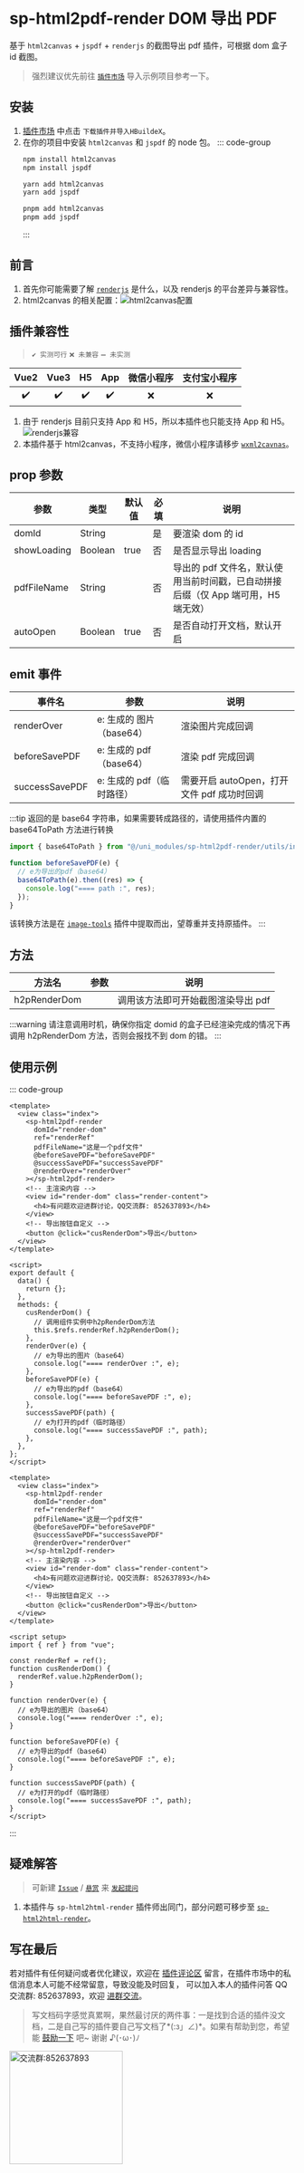 # sp-html2pdf-render DOM 导出 PDF

基于 `html2canvas` + `jspdf` + `renderjs` 的截图导出 pdf 插件，可根据 dom 盒子 id 截图。

> 强烈建议优先前往 [`插件市场`](https://ext.dcloud.net.cn/plugin?id=15087) 导入示例项目参考一下。

## 安装

1. [插件市场](https://ext.dcloud.net.cn/plugin?id=15087) 中点击 `下载插件并导入HBuildeX`。
2. 在你的项目中安装 `html2canvas` 和 `jspdf` 的 node 包。
   ::: code-group
   ```bash [npm]
   npm install html2canvas
   npm install jspdf
   ```
   ```bash [yarn]
   yarn add html2canvas
   yarn add jspdf
   ```
   ```bash [pnpm]
   pnpm add html2canvas
   pnpm add jspdf
   ```
   :::

## 前言

1. 首先你可能需要了解 [`renderjs`](https://uniapp.dcloud.net.cn/tutorial/renderjs.html#renderjs) 是什么，以及 renderjs 的平台差异与兼容性。
2. html2canvas 的相关配置：![html2canvas配置](image-1.png)

## 插件兼容性

> `✔️ 实测可行` `❌ 未兼容` `➖ 未实测`

| Vue2 | Vue3 | H5  | App | 微信小程序 | 支付宝小程序 |
| :--: | :--: | :-: | :-: | :--------: | :----------: |
|  ✔️  |  ✔️  | ✔️  | ✔️  |     ❌     |      ❌      |

1. 由于 renderjs 目前只支持 App 和 H5，所以本插件也只能支持 App 和 H5。
   ![renderjs兼容](image.png)
2. 本插件基于 html2canvas，不支持小程序，微信小程序请移步 [`wxml2cavnas`](https://developers.weixin.qq.com/community/develop/article/doc/000040894e4360456ff7654be56013)。

## prop 参数

| 参数        | 类型    | 默认值 | 必填 | 说明                                                                              |
| ----------- | ------- | ------ | ---- | --------------------------------------------------------------------------------- |
| domId       | String  |        | 是   | 要渲染 dom 的 id                                                                  |
| showLoading | Boolean | true   | 否   | 是否显示导出 loading                                                              |
| pdfFileName | String  |        | 否   | 导出的 pdf 文件名，默认使用当前时间戳，已自动拼接后缀（仅 App 端可用，H5 端无效） |
| autoOpen    | Boolean | true   | 否   | 是否自动打开文档，默认开启                                                        |

## emit 事件

| 事件名         | 参数                      | 说明                                       |
| -------------- | ------------------------- | ------------------------------------------ |
| renderOver     | e: 生成的 图片（base64）  | 渲染图片完成回调                           |
| beforeSavePDF  | e: 生成的 pdf（base64）   | 渲染 pdf 完成回调                          |
| successSavePDF | e: 生成的 pdf（临时路径） | 需要开启 autoOpen，打开文件 pdf 成功时回调 |

:::tip
返回的是 base64 字符串，如果需要转成路径的，请使用插件内置的 base64ToPath 方法进行转换

```javascript
import { base64ToPath } from "@/uni_modules/sp-html2pdf-render/utils/index.js";

function beforeSavePDF(e) {
  // e为导出的pdf（base64）
  base64ToPath(e).then((res) => {
    console.log("==== path :", res);
  });
}
```

该转换方法是在 [`image-tools`](https://ext.dcloud.net.cn/plugin?id=123) 插件中提取而出，望尊重并支持原插件。
:::

## 方法

| 方法名       | 参数 | 说明                               |
| ------------ | ---- | ---------------------------------- |
| h2pRenderDom |      | 调用该方法即可开始截图渲染导出 pdf |

:::warning
请注意调用时机，确保你指定 domid 的盒子已经渲染完成的情况下再调用 h2pRenderDom 方法，否则会报找不到 dom 的错。
:::

## 使用示例

::: code-group

```vue [vue2]
<template>
  <view class="index">
    <sp-html2pdf-render
      domId="render-dom"
      ref="renderRef"
      pdfFileName="这是一个pdf文件"
      @beforeSavePDF="beforeSavePDF"
      @successSavePDF="successSavePDF"
      @renderOver="renderOver"
    ></sp-html2pdf-render>
    <!-- 主渲染内容 -->
    <view id="render-dom" class="render-content">
      <h4>有问题欢迎进群讨论，QQ交流群: 852637893</h4>
    </view>
    <!-- 导出按钮自定义 -->
    <button @click="cusRenderDom">导出</button>
  </view>
</template>

<script>
export default {
  data() {
    return {};
  },
  methods: {
    cusRenderDom() {
      // 调用组件实例中h2pRenderDom方法
      this.$refs.renderRef.h2pRenderDom();
    },
    renderOver(e) {
      // e为导出的图片（base64）
      console.log("==== renderOver :", e);
    },
    beforeSavePDF(e) {
      // e为导出的pdf（base64）
      console.log("==== beforeSavePDF :", e);
    },
    successSavePDF(path) {
      // e为打开的pdf（临时路径）
      console.log("==== successSavePDF :", path);
    },
  },
};
</script>
```

```vue [vue3]
<template>
  <view class="index">
    <sp-html2pdf-render
      domId="render-dom"
      ref="renderRef"
      pdfFileName="这是一个pdf文件"
      @beforeSavePDF="beforeSavePDF"
      @successSavePDF="successSavePDF"
      @renderOver="renderOver"
    ></sp-html2pdf-render>
    <!-- 主渲染内容 -->
    <view id="render-dom" class="render-content">
      <h4>有问题欢迎进群讨论，QQ交流群: 852637893</h4>
    </view>
    <!-- 导出按钮自定义 -->
    <button @click="cusRenderDom">导出</button>
  </view>
</template>

<script setup>
import { ref } from "vue";

const renderRef = ref();
function cusRenderDom() {
  renderRef.value.h2pRenderDom();
}

function renderOver(e) {
  // e为导出的图片（base64）
  console.log("==== renderOver :", e);
}

function beforeSavePDF(e) {
  // e为导出的pdf（base64）
  console.log("==== beforeSavePDF :", e);
}

function successSavePDF(path) {
  // e为打开的pdf（临时路径）
  console.log("==== successSavePDF :", path);
}
</script>
```

:::

## 疑难解答

> 可新建 [`Issue`](https://gitee.com/Sonve/sv-app-docs/issues/new) / [`悬赏`](https://gitee.com/Sonve/sv-app-docs/reward_issues/new) 来 [`发起提问`](https://gitee.com/Sonve/sv-app-docs/issues)

1. 本插件与 `sp-html2html-render` 插件师出同门，部分问题可移步至 [`sp-html2html-render`](../sp-html2canvas-render/sp-html2canvas-render.md#疑难解答)。

## 写在最后

若对插件有任何疑问或者优化建议，欢迎在 [插件评论区](https://ext.dcloud.net.cn/plugin?id=15087#rating) 留言，在插件市场中的私信消息本人可能不经常留意，导致没能及时回复，
可以加入本人的插件问答 QQ 交流群: 852637893，欢迎 [进群交流](https://qm.qq.com/cgi-bin/qm/qr?k=HD9IXnUruOa5pplF1jAeQsLb9BNnP_DE&jump_from=webapi&authKey=tk61Q5la3EAprdYcUBD7v0PBly795OTcT4UT36XxqcG7pmhGRpE+yFlt75vQBWeY)。

> 写文档码字感觉真累啊，果然最讨厌的两件事：一是找到合适的插件没文档，二是自己写的插件要自己写文档了*(:з」∠)*。如果有帮助到您，希望能 [鼓励一下](../../donate/donate.md) 吧~ 谢谢 ♪(･ω･)ﾉ

<img width="200" src="https://mp-74bfcbac-6ba6-4f39-8513-8831390ff75a.cdn.bspapp.com/static/qqqun.jpg" alt="交流群:852637893"/>
